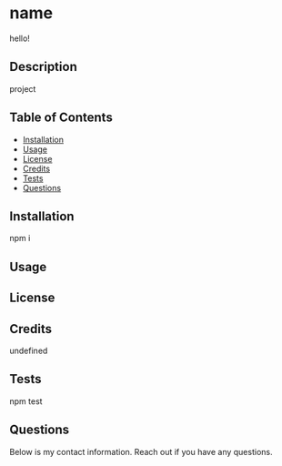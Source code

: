 # name

  hello!

  ## Description

  project

  ## Table of Contents
  - [Installation](#installation)
  - [Usage](#usage)
  - [License](#license)
  - [Credits](#credits)
  - [Tests](#tests)
  - [Questions](#questions)


  ## Installation

  npm i

  ## Usage

  

  ## License

  

  ## Credits

  undefined

  ## Tests

  npm test

  ## Questions

  Below is my contact information. Reach out if you have any questions.

  
  
  
